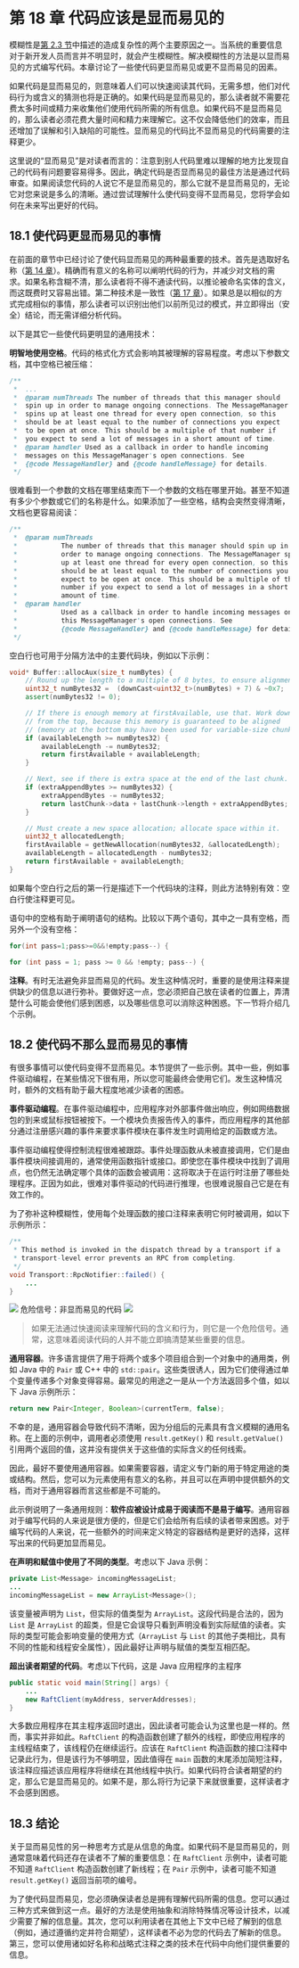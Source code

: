 # 第 18 章 代码应该是显而易见的

模糊性是[第 2.3 节](ch02.md)中描述的造成复杂性的两个主要原因之一。当系统的重要信息对于新开发人员而言并不明显时，就会产生模糊性。解决模糊性的方法是以显而易见的方式编写代码。本章讨论了一些使代码更显而易见或更不显而易见的因素。

如果代码是显而易见的，则意味着人们可以快速阅读其代码，无需多想，他们对代码行为或含义的猜测也将是正确的。如果代码是显而易见的，那么读者就不需要花费太多时间或精力来收集他们使用代码所需的所有信息。如果代码不是显而易见的，那么读者必须花费大量时间和精力来理解它。这不仅会降低他们的效率，而且还增加了误解和引入缺陷的可能性。显而易见的代码比不显而易见的代码需要的注释更少。

这里说的“显而易见”是对读者而言的：注意到别人代码里难以理解的地方比发现自己的代码有问题要容易得多。因此，确定代码是否显而易见的最佳方法是通过代码审查。如果阅读您代码的人说它不是显而易见的，那么它就不是显而易见的，无论它对您来说是多么的清晰。通过尝试理解什么使代码变得不显而易见，您将学会如何在未来写出更好的代码。

## 18.1 使代码更显而易见的事情

在前面的章节中已经讨论了使代码显而易见的两种最重要的技术。首先是选取好名称（[第 14 章](ch14.md)）。精确而有意义的名称可以阐明代码的行为，并减少对文档的需求。如果名称含糊不清，那么读者将不得不通读代码，以推论被命名实体的含义，而这既费时又容易出错。第二种技术是一致性（[第 17 章](ch17.md)）。如果总是以相似的方式完成相似的事情，那么读者可以识别出他们以前所见过的模式，并立即得出（安全）结论，而无需详细分析代码。

以下是其它一些使代码更明显的通用技术：

**明智地使用空格**。代码的格式化方式会影响其被理解的容易程度。考虑以下参数文档，其中空格已被压缩：

```java
/**
 *  ...
 *  @param numThreads The number of threads that this manager should
 *  spin up in order to manage ongoing connections. The MessageManager
 *  spins up at least one thread for every open connection, so this
 *  should be at least equal to the number of connections you expect
 *  to be open at once. This should be a multiple of that number if
 *  you expect to send a lot of messages in a short amount of time.
 *  @param handler Used as a callback in order to handle incoming
 *  messages on this MessageManager's open connections. See
 *  {@code MessageHandler} and {@code handleMessage} for details.
 */
```

很难看到一个参数的文档在哪里结束而下一个参数的文档在哪里开始。甚至不知道有多少个参数或它们的名称是什么。如果添加了一些空格，结构会突然变得清晰，文档也更容易阅读：

```java
/**
 *  @param numThreads
 *           The number of threads that this manager should spin up in
 *           order to manage ongoing connections. The MessageManager spins
 *           up at least one thread for every open connection, so this
 *           should be at least equal to the number of connections you
 *           expect to be open at once. This should be a multiple of that
 *           number if you expect to send a lot of messages in a short
 *           amount of time.
 *  @param handler
 *           Used as a callback in order to handle incoming messages on
 *           this MessageManager's open connections. See
 *           {@code MessageHandler} and {@code handleMessage} for details.
 */
```

空白行也可用于分隔方法中的主要代码块，例如以下示例：

```cpp
void* Buffer::allocAux(size_t numBytes) {
    // Round up the length to a multiple of 8 bytes, to ensure alignment.
    uint32_t numBytes32 =  (downCast<uint32_t>(numBytes) + 7) & ~0x7;
    assert(numBytes32 != 0);

    // If there is enough memory at firstAvailable, use that. Work down
    // from the top, because this memory is guaranteed to be aligned
    // (memory at the bottom may have been used for variable-size chunks).
    if (availableLength >= numBytes32) {
        availableLength -= numBytes32;
        return firstAvailable + availableLength;
    }

    // Next, see if there is extra space at the end of the last chunk.
    if (extraAppendBytes >= numBytes32) {
        extraAppendBytes -= numBytes32;
        return lastChunk->data + lastChunk->length + extraAppendBytes;
    }

    // Must create a new space allocation; allocate space within it.
    uint32_t allocatedLength;
    firstAvailable = getNewAllocation(numBytes32, &allocatedLength);
    availableLength = allocatedLength - numBytes32;
    return firstAvailable + availableLength;
}
```

如果每个空白行之后的第一行是描述下一个代码块的注释，则此方法特别有效：空白行使注释更可见。

语句中的空格有助于阐明语句的结构。比较以下两个语句，其中之一具有空格，而另外一个没有空格：

```java
for(int pass=1;pass>=0&&!empty;pass--) {

for (int pass = 1; pass >= 0 && !empty; pass--) {
```

**注释**。有时无法避免非显而易见的代码。发生这种情况时，重要的是使用注释来提供缺少的信息以进行弥补。要做好这一点，您必须把自己放在读者的位置上，弄清楚什么可能会使他们感到困惑，以及哪些信息可以消除这种困惑。下一节将介绍几个示例。

## 18.2 使代码不那么显而易见的事情

有很多事情可以使代码变得不显而易见。本节提供了一些示例。其中一些，例如事件驱动编程，在某些情况下很有用，所以您可能最终会使用它们。发生这种情况时，额外的文档有助于最大程度地减少读者的困惑。

**事件驱动编程**。在事件驱动编程中，应用程序对外部事件做出响应，例如网络数据包的到来或鼠标按钮被按下。一个模块负责报告传入的事件，而应用程序的其他部分通过注册感兴趣的事件来要求事件模块在事件发生时调用给定的函数或方法。

事件驱动编程使得控制流程很难被跟踪。事件处理函数从未被直接调用，它们是由事件模块间接调用的，通常使用函数指针或接口。即使您在事件模块中找到了调用点，也仍然无法确定哪个具体的函数会被调用：这将取决于在运行时注册了哪些处理程序。正因为如此，很难对事件驱动的代码进行推理，也很难说服自己它是在有效工作的。

为了弥补这种模糊性，使用每个处理函数的接口注释来表明它何时被调用，如以下示例所示：

```java
/**
 * This method is invoked in the dispatch thread by a transport if a
 * transport-level error prevents an RPC from completing.
 */
void Transport::RpcNotifier::failed() {
    ...
}
```

![](./figures/00013.jpeg) 危险信号：非显而易见的代码 ![](./figures/00013.jpeg)

> 如果无法通过快速阅读来理解代码的含义和行为，则它是一个危险信号。通常，这意味着阅读代码的人并不能立即搞清楚某些重要的信息。

**通用容器**。许多语言提供了用于将两个或多个项目组合到一个对象中的通用类，例如 Java 中的 `Pair` 或 C++ 中的 `std::pair`。这些类很诱人，因为它们使得通过单个变量传递多个对象变得容易。最常见的用途之一是从一个方法返回多个值，如以下 Java 示例所示：

```java
return new Pair<Integer, Boolean>(currentTerm, false);
```

不幸的是，通用容器会导致代码不清晰，因为分组后的元素具有含义模糊的通用名称。在上面的示例中，调用者必须使用 `result.getKey()` 和 `result.getValue()` 引用两个返回的值，这并没有提供关于这些值的实际含义的任何线索。

因此，最好不要使用通用容器。如果需要容器，请定义专门新的用于特定用途的类或结构。然后，您可以为元素使用有意义的名称，并且可以在声明中提供额外的文档，而对于通用容器而言这些都是不可能的。

此示例说明了一条通用规则：**软件应被设计成易于阅读而不是易于编写**。通用容器对于编写代码的人来说是很方便的，但是它们会给所有后续的读者带来困惑。对于编写代码的人来说，花一些额外的时间来定义特定的容器结构是更好的选择，这样写出来的代码更加显而易见。

**在声明和赋值中使用了不同的类型**。考虑以下 Java 示例：

```java
private List<Message> incomingMessageList;
...
incomingMessageList = new ArrayList<Message>();
```

该变量被声明为 `List`，但实际的值类型为 `ArrayList`。这段代码是合法的，因为 `List` 是 `ArrayList` 的超类，但是它会误导只看到声明没看到实际赋值的读者。实际的类型可能会影响变量的使用方式（`ArrayList` 与 `List` 的其他子类相比，具有不同的性能和线程安全属性），因此最好让声明与赋值的类型互相匹配。

**超出读者期望的代码**。考虑以下代码，这是 Java 应用程序的主程序

```java
public static void main(String[] args) {
    ...
    new RaftClient(myAddress, serverAddresses);
}
```

大多数应用程序在其主程序返回时退出，因此读者可能会认为这里也是一样的。然而，事实并非如此。`RaftClient` 的构造函数创建了额外的线程，即使应用程序的主线程结束了，该线程仍在继续运行。应该在 `RaftClient` 构造函数的接口注释中记录此行为，但是该行为不够明显，因此值得在 `main` 函数的末尾添加简短注释，该注释应描述该应用程序将继续在其他线程中执行。如果代码符合读者期望的约定，那么它是显而易见的。如果不是，那么将行为记录下来就很重要，这样读者才不会感到困惑。

## 18.3 结论

关于显而易见性的另一种思考方式是从信息的角度。如果代码不是显而易见的，则通常意味着代码还存在读者不了解的重要信息：在 `RaftClient` 示例中，读者可能不知道 `RaftClient` 构造函数创建了新线程；在 `Pair` 示例中，读者可能不知道 `result.getKey()` 返回当前项的编号。

为了使代码显而易见，您必须确保读者总是拥有理解代码所需的信息。您可以通过三种方式来做到这一点。最好的方法是使用抽象和消除特殊情况等设计技术，以减少需要了解的信息量。其次，您可以利用读者在其他上下文中已经了解到的信息（例如，通过遵循约定并符合期望），这样读者不必为您的代码去了解新的信息。第三，您可以使用诸如好名称和战略式注释之类的技术在代码中向他们提供重要的信息。
